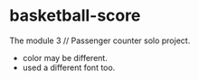 # basketball-score
The module 3 // Passenger counter solo project. 

- color may be different.
- used a different font too. 
